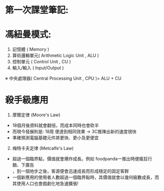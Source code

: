 # 第一次課堂筆記:

# 馮紐曼模式:
1. 記憶體 ( Memory )
2. 算術邏輯單元( Arithmetic Logic Unit , ALU )
3. 控制單元 ( Control Unit , CU )
4. 輸入/輸入 ( Input/Output )

※ 中央處理器( Central Processing Unit , CPU )= ALU + CU


# 殺手級應用

1. 摩爾定律 (Moore's Law)
* 18個月後資料就會翻倍，而成本同時也會砍半
* 而現今發展則是: 18周 便達到相同效果 → 3C推陳出新的速度很快
* 準確預測電腦基礎元件將更快、更小及更便宜

2. 梅特卡夫定律 (Metcalfe's Law)
* 超過一個臨界點，價值就會爆炸成長。例如 foodpanda一推出時便瘋狂行銷、下廣告  
，到一個地步之後，客源便會迅速成長而形成穩定的固定客群
* 一個新應用的使用者人數超過一個臨界點時，其價值就會以幾何級數成長，而其使用人口也會戲劇化地急速擴張!


